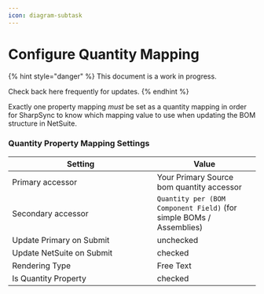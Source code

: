 ```yaml
---
icon: diagram-subtask
---
```


# Configure Quantity Mapping

{% hint style="danger" %}
This document is a work in progress.

Check back here  frequently for updates.
{% endhint %}

Exactly one property mapping _must_ be set as a quantity mapping in order for SharpSync to know which mapping value to use when updating the BOM structure in NetSuite.

### Quantity Property Mapping Settings

<table><thead><tr><th width="279">Setting</th><th>Value</th></tr></thead><tbody><tr><td>Primary accessor</td><td>Your Primary Source bom quantity accessor</td></tr><tr><td>Secondary accessor</td><td><code>Quantity per (BOM Component Field)</code> (for simple BOMs / Assemblies)</td></tr><tr><td>Update Primary on Submit</td><td>unchecked</td></tr><tr><td>Update NetSuite on Submit</td><td>checked</td></tr><tr><td>Rendering Type</td><td>Free Text</td></tr><tr><td>Is Quantity Property</td><td>checked</td></tr></tbody></table>
